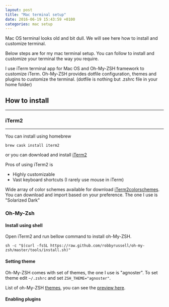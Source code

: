 ```yaml
---
layout: post
title: "Mac terminal setup"
date: 2016-06-19 15:43:59 +0100
categories: mac setup
---
```


Mac OS terminal looks old and bit dull. We will see here how to install and customize terminal.

Below steps are for my mac terminal setup. You can follow to install and customize your terminal the way you require.

I use iTerm terminal app for Mac OS and Oh-My-ZSH framework to customize iTerm.
Oh-My-ZSH provides dotfile configuration, themes and plugins to customize the terminal. (dotfile is nothing but .zshrc file in your home folder)

## How to install
***

### iTerm2
***

You can install using homebrew

`brew cask install iterm2`

or you can download and install [iTerm2](https://www.iterm2.com/)

Pros of using iTerm2 is

* Highly customizable
* Vast keyboard shortcuts (I rarely use mouse in iTerm)

Wide array of color schemes available for download [iTerm2colorschemes](http://iterm2colorschemes.com/). You can download and import based on your preference. The one I use is "Solarized Dark"

### Oh-My-Zsh

#### Install using shell

Open iTerm2 and run bellow command to install oh-My-ZSH.

```shell
sh -c "$(curl -fsSL https://raw.github.com/robbyrussell/oh-my-zsh/master/tools/install.sh)"
```

#### Setting theme

Oh-My-ZSH comes with set of themes, the one I use is "agnoster". To set theme edit `~/.zshrc` and set `ZSH_THEME="agnoster"`.

List of oh-My-ZSH [themes](https://github.com/robbyrussell/oh-my-zsh/tree/master/themes/), you can see the [preview here](https://github.com/robbyrussell/oh-my-zsh/wiki/Themes).

#### Enabling plugins
